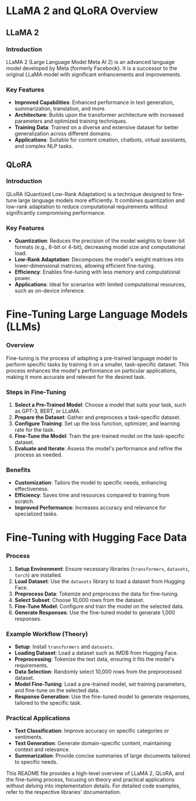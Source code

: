 # LLaMA 2 and QLoRA Overview

## LLaMA 2

### Introduction
LLaMA 2 (Large Language Model Meta AI 2) is an advanced language model developed by Meta (formerly Facebook). It is a successor to the original LLaMA model with significant enhancements and improvements. 

### Key Features
- **Improved Capabilities**: Enhanced performance in text generation, summarization, translation, and more.
- **Architecture**: Builds upon the transformer architecture with increased parameters and optimized training techniques.
- **Training Data**: Trained on a diverse and extensive dataset for better generalization across different domains.
- **Applications**: Suitable for content creation, chatbots, virtual assistants, and complex NLP tasks.

## QLoRA

### Introduction
QLoRA (Quantized Low-Rank Adaptation) is a technique designed to fine-tune large language models more efficiently. It combines quantization and low-rank adaptation to reduce computational requirements without significantly compromising performance.

### Key Features
- **Quantization**: Reduces the precision of the model weights to lower-bit formats (e.g., 8-bit or 4-bit), decreasing model size and computational load.
- **Low-Rank Adaptation**: Decomposes the model's weight matrices into lower-dimensional matrices, allowing efficient fine-tuning.
- **Efficiency**: Enables fine-tuning with less memory and computational power.
- **Applications**: Ideal for scenarios with limited computational resources, such as on-device inference.

# Fine-Tuning Large Language Models (LLMs)

### Overview
Fine-tuning is the process of adapting a pre-trained language model to perform specific tasks by training it on a smaller, task-specific dataset. This process enhances the model's performance on particular applications, making it more accurate and relevant for the desired task.

### Steps in Fine-Tuning
1. **Select a Pre-Trained Model**: Choose a model that suits your task, such as GPT-3, BERT, or LLaMA.
2. **Prepare the Dataset**: Gather and preprocess a task-specific dataset.
3. **Configure Training**: Set up the loss function, optimizer, and learning rate for the task.
4. **Fine-Tune the Model**: Train the pre-trained model on the task-specific dataset.
5. **Evaluate and Iterate**: Assess the model's performance and refine the process as needed.

### Benefits
- **Customization**: Tailors the model to specific needs, enhancing effectiveness.
- **Efficiency**: Saves time and resources compared to training from scratch.
- **Improved Performance**: Increases accuracy and relevance for specialized tasks.

# Fine-Tuning with Hugging Face Data

### Process
1. **Setup Environment**: Ensure necessary libraries (`transformers`, `datasets`, `torch`) are installed.
2. **Load Dataset**: Use the `datasets` library to load a dataset from Hugging Face.
3. **Preprocess Data**: Tokenize and preprocess the data for fine-tuning.
4. **Select Subset**: Choose 10,000 rows from the dataset.
5. **Fine-Tune Model**: Configure and train the model on the selected data.
6. **Generate Responses**: Use the fine-tuned model to generate 1,000 responses.

### Example Workflow (Theory)
- **Setup**: Install `transformers` and `datasets`.
- **Loading Dataset**: Load a dataset such as IMDB from Hugging Face.
- **Preprocessing**: Tokenize the text data, ensuring it fits the model's requirements.
- **Data Selection**: Randomly select 10,000 rows from the preprocessed dataset.
- **Model Fine-Tuning**: Load a pre-trained model, set training parameters, and fine-tune on the selected data.
- **Response Generation**: Use the fine-tuned model to generate responses, tailored to the specific task.

### Practical Applications
- **Text Classification**: Improve accuracy on specific categories or sentiments.
- **Text Generation**: Generate domain-specific content, maintaining context and relevance.
- **Summarization**: Provide concise summaries of large documents tailored to specific needs.

This README file provides a high-level overview of LLaMA 2, QLoRA, and the fine-tuning process, focusing on theory and practical applications without delving into implementation details. For detailed code examples, refer to the respective libraries' documentation.
